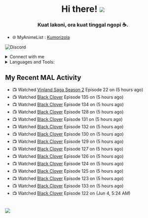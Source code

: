 <h1 align="center">Hi there! <img src="https://media.giphy.com/media/hvRJCLFzcasrR4ia7z/giphy.gif" width="25px"> </h1>
<h3 align="center">Kuat lakoni, ora kuat tinggal ngopi ☕.</h3>

- 🌐 MyAnimeList : [Kumorizola](https://myanimelist.net/animelist/Kumorizola)

![Discord](https://discord.c99.nl/widget/theme-3/761213268009943051.png)
<details>
      <summary>Connect with me</summary>
    <p align="left">
        <a href="https://www.facebook.com/kumori.hartley.1" target="blank"><img align="center"
                src="https://raw.githubusercontent.com/rahuldkjain/github-profile-readme-generator/master/src/images/icons/Social/facebook.svg"
                alt="kumori hartley" height="30" width="40" /></a>
        <a href="https://www.instagram.com/kumorizola/" target="blank"><img align="center"
                src="https://raw.githubusercontent.com/rahuldkjain/github-profile-readme-generator/master/src/images/icons/Social/instagram.svg"
                alt="kumorizola" height="30" width="40" /></a>
        <a href="https://discord.com" target="blank"><img align="center"
                src="https://raw.githubusercontent.com/rahuldkjain/github-profile-readme-generator/master/src/images/icons/Social/discord.svg"
                alt="Kumori#5882" height="30" width="40" /></a>
    </p>
</details>

<details>
    <summary align="left">Languages and Tools:</summary>
<p align="left">
      <a href="https://www.w3schools.com/css/" target="_blank">
        <img src="https://raw.githubusercontent.com/devicons/devicon/master/icons/css3/css3-original-wordmark.svg"
            alt="css3" width="40" height="40" /> </a> <a href="https://www.w3.org/html/" target="_blank"> <img
            src="https://raw.githubusercontent.com/devicons/devicon/master/icons/html5/html5-original-wordmark.svg"
            alt="html5" width="40" height="40" /> </a> <a href="https://www.java.com" target="_blank"> <img
            src="https://raw.githubusercontent.com/devicons/devicon/master/icons/java/java-original.svg" alt="java"
            width="40" height="40" /> </a> <a href="https://developer.mozilla.org/en-US/docs/Web/JavaScript"
            target="_blank"> <img
            src="https://raw.githubusercontent.com/devicons/devicon/master/icons/javascript/javascript-original.svg"
            alt="javascript" width="40" height="40" /> </a> <a href="https://nodejs.org" target="_blank"> <img
            src="https://raw.githubusercontent.com/devicons/devicon/master/icons/nodejs/nodejs-original-wordmark.svg"
            alt="nodejs" width="40" height="40" /> </a> <a href="https://www.python.org" target="_blank"> <img
            src="https://raw.githubusercontent.com/devicons/devicon/master/icons/python/python-original.svg"
            alt="python" width="40" height="40" /> </a> <a href="https://www.typescriptlang.org/" target="_blank"> <img
            src="https://raw.githubusercontent.com/devicons/devicon/master/icons/typescript/typescript-original.svg" 
            alt="typescript" width="40" height="40" /> </a> <a href="https://www.photoshop.com/en" target="_blank"> <img
            src="https://upload.wikimedia.org/wikipedia/commons/a/af/Adobe_Photoshop_CC_icon.svg" alt="photoshop" width="40" height="40"/> </a>
            <a href="https://www.adobe.com/products/premiere.html" target="_blank"> <img
            src="https://upload.wikimedia.org/wikipedia/commons/4/40/Adobe_Premiere_Pro_CC_icon.svg" alt="Premiere pro" width="40" height="40"/> </a>
            <a href="https://www.adobe.com/in/products/illustrator.html" target="_blank"> <img 
            src="https://upload.wikimedia.org/wikipedia/commons/f/fb/Adobe_Illustrator_CC_icon.svg" alt="illustrator" width="40" height="40"/> </a>
      
 </details>
 
 <h2> My Recent MAL Activity</h2>
<!-- MAL_ACTIVITY:start -->

- 📺 Watched [Vinland Saga Season 2](https://MyAnimeList.net/anime.php?id=49387) Episode 22 on (5 hours ago)
- 📺 Watched [Black Clover](https://MyAnimeList.net/anime.php?id=34572) Episode 135 on (5 hours ago)
- 📺 Watched [Black Clover](https://MyAnimeList.net/anime.php?id=34572) Episode 134 on (5 hours ago)
- 📺 Watched [Black Clover](https://MyAnimeList.net/anime.php?id=34572) Episode 128 on (5 hours ago)
- 📺 Watched [Black Clover](https://MyAnimeList.net/anime.php?id=34572) Episode 131 on (5 hours ago)
- 📺 Watched [Black Clover](https://MyAnimeList.net/anime.php?id=34572) Episode 132 on (5 hours ago)
- 📺 Watched [Black Clover](https://MyAnimeList.net/anime.php?id=34572) Episode 130 on (5 hours ago)
- 📺 Watched [Black Clover](https://MyAnimeList.net/anime.php?id=34572) Episode 129 on (5 hours ago)
- 📺 Watched [Black Clover](https://MyAnimeList.net/anime.php?id=34572) Episode 127 on (5 hours ago)
- 📺 Watched [Black Clover](https://MyAnimeList.net/anime.php?id=34572) Episode 126 on (5 hours ago)
- 📺 Watched [Black Clover](https://MyAnimeList.net/anime.php?id=34572) Episode 124 on (5 hours ago)
- 📺 Watched [Black Clover](https://MyAnimeList.net/anime.php?id=34572) Episode 125 on (5 hours ago)
- 📺 Watched [Black Clover](https://MyAnimeList.net/anime.php?id=34572) Episode 123 on (5 hours ago)
- 📺 Watched [Black Clover](https://MyAnimeList.net/anime.php?id=34572) Episode 133 on (5 hours ago)
- 📺 Watched [Black Clover](https://MyAnimeList.net/anime.php?id=34572) Episode 122 on (Jun 4, 5:24 AM)

<!-- MAL_ACTIVITY:end -->

  
<h2 align="left"> <img src="https://media.discordapp.net/attachments/918405470073520168/919220018355523584/ezgif.com-gif-maker_1.gif">
